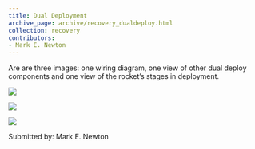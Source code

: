 ```yaml
---
title: Dual Deployment
archive_page: archive/recovery_dualdeploy.html
collection: recovery
contributors:
- Mark E. Newton
---
```

Are are three images: one wiring diagram, one view of other dual deploy components and one view of the rocket’s stages in deployment.

![](/images/dualdeploy_external.jpg)

![](/images/dualdeploy_stages.jpg)

![](/images/dualdeploy_wiring.jpg)

Submitted by: Mark E. Newton

